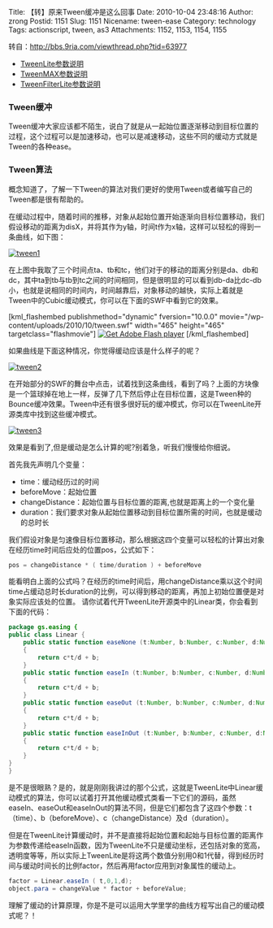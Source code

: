 Title: 【转】原来Tween缓冲是这么回事
Date: 2010-10-04 23:48:16
Author: zrong
Postid: 1151
Slug: 1151
Nicename: tween-ease
Category: technology
Tags: actionscript, tween, as3
Attachments: 1152, 1153, 1154, 1155

转自：<http://bbs.9ria.com/viewthread.php?tid=63977>

- [TweenLite参数说明](http://zengrong.net/post/1109.htm)
- [TweenMAX参数说明](http://zengrong.net/post/1125.htm)  
- [TweenFilterLite参数说明](http://zengrong.net/post/1126.htm)

### Tween缓冲

Tween缓冲大家应该都不陌生，说白了就是从一起始位置逐渐移动到目标位置的过程，这个过程可以是加速移动，也可以是减速移动，这些不同的缓动方式就是Tween的各种ease。

### Tween算法

概念知道了，了解一下Tween的算法对我们更好的使用Tween或者编写自己的Tween都是很有帮助的。  

在缓动过程中，随着时间的推移，对象从起始位置开始逐渐向目标位置移动，我们假设移动的距离为disX，并将其作为y轴，时间t作为x轴，这样可以轻松的得到一条曲线，如下图：

[![](/wp-content/uploads/2010/10/tween1.jpg "tween1")](/wp-content/uploads/2010/10/tween1.jpg)

在上图中我取了三个时间点ta、tb和tc，他们对于的移动的距离分别是da、db和dc，其中ta到tb与tb到tc之间的时间相同，但是很明显的可以看到db-da比dc-db小，也就是说相同的时间内，时间越靠后，对象移动的越快，实际上着就是Tween中的Cubic缓动模式，你可以在下面的SWF中看到它的效果。<!--more-->  

[kml_flashembed publishmethod="dynamic" fversion="10.0.0" movie="/wp-content/uploads/2010/10/tween.swf" width="465" height="465" targetclass="flashmovie"]
[![Get Adobe Flash player](http://www.adobe.com/images/shared/download_buttons/get_flash_player.gif)](http://adobe.com/go/getflashplayer)
[/kml_flashembed]  

如果曲线是下面这种情况，你觉得缓动应该是什么样子的呢？

[![](/wp-content/uploads/2010/10/tween2.jpg "tween2")](/wp-content/uploads/2010/10/tween2.jpg)

在开始部分的SWF的舞台中点击，试着找到这条曲线，看到了吗？上面的方块像是一个篮球掉在地上一样，反弹了几下然后停止在目标位置，这是Tween种的Bounce缓冲效果。Tween中还有很多很好玩的缓冲模式，你可以在TweenLite开源类库中找到这些缓冲模式。

[![](/wp-content/uploads/2010/10/tween3.jpg "tween3")](/wp-content/uploads/2010/10/tween3.jpg)

效果是看到了,但是缓动是怎么计算的呢?别着急，听我们慢慢给你细说。

首先我先声明几个变量：

-   time：缓动经历过的时间
-   beforeMove：起始位置
-   changeDistance：起始位置与目标位置的距离,也就是距离上的一个变化量
-   duration：我们要求对象从起始位置移动到目标位置所需的时间，也就是缓动的总时长

我们假设对象是匀速像目标位置移动，那么根据这四个变量可以轻松的计算出对象在经历time时间后应处的位置pos，公式如下：

``` actionscript
pos = changeDistance * ( time/duration ) + beforeMove
```

能看明白上面的公式吗？在经历的time时间后，用changeDistance乘以这个时间time占缓动总时长duration的比例，可以得到移动的距离，再加上初始位置便是对象实际应该处的位置。  请你试着代开TweenLite开源类中的Linear类，你会看到下面的代码：

``` actionscript
package gs.easing {
public class Linear {
	public static function easeNone (t:Number, b:Number, c:Number, d:Number):Number
	{
		return c*t/d + b;
	}
	public static function easeIn (t:Number, b:Number, c:Number, d:Number):Number 
	{
		return c*t/d + b;
	}
	public static function easeOut (t:Number, b:Number, c:Number, d:Number):Number 
	{
		return c*t/d + b;
	}
	public static function easeInOut (t:Number, b:Number, c:Number, d:Number):Number 
	{
		return c*t/d + b;
	}
}
}
```

是不是很眼熟？是的，就是刚刚我讲过的那个公式，这就是TweenLite中Linear缓动模式的算法，你可以试着打开其他缓动模式类看一下它们的源码，虽然easeIn、easeOut和easeInOut的算法不同，但是它们都包含了这四个参数：t（time）、b（beforeMove）、c（changeDistance）及d（duration）。  

但是在TweenLite计算缓动时，并不是直接将起始位置和起始与目标位置的距离作为参数传递给easeIn函数，因为TweenLite不只是缓动坐标，还包括对象的宽高，透明度等等，所以实际上TweenLite是将这两个数值分别用0和1代替，得到经历时间与缓动时间长的比例factor，然后再用factor应用到对象属性的缓动上。

``` actionscript
factor = Linear.easeIn ( t,0,1,d);
object.para = changeValue * factor + beforeValue;
```
理解了缓动的计算原理，你是不是可以运用大学里学的曲线方程写出自己的缓动模式呢？！
